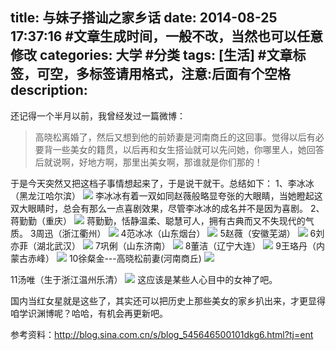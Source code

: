 title:  与妹子搭讪之家乡话
date: 2014-08-25 17:37:16 #文章生成时间，一般不改，当然也可以任意修改
categories:   大学 #分类
tags: [生活] #文章标签，可空，多标签请用格式，注意:后面有个空格
description: 
---
还记得一个半月以前，我曾经发过一篇微博：
>高晓松离婚了，然后又想到他的前娇妻是河南商丘的这回事。觉得以后有必要背一些美女的籍贯，以后再和女生搭讪就可以先问她，你哪里人，她回答后就说啊，好地方啊，那里出美女啊，那谁就是你们那的！

于是今天突然又把这档子事情想起来了，于是说干就干。总结如下：
1、李冰冰（黑龙江哈尔滨）
![](http://hktkdy.qiniudn.com/libingbing.jpg)
李冰冰有着一双如同赵薇般略显夸张的大眼睛，当她瞪起这双大眼睛时，总会有那么一点喜剧效果，尽管李冰冰的成名并不是因为喜剧。
2、蒋勤勤（重庆）
![](http://hktkdy.qiniudn.com/jiangqinqin.jpg)
蒋勤勤，恬静温柔、聪慧可人，拥有古典而又不失现代的气质。
3周迅（浙江衢州）
![](http://hktkdy.qiniudn.com/zhouxun.jpg)
4范冰冰（山东烟台）
![](http://hktkdy.qiniudn.com/fanbingbing.jpg)
5赵薇（安徽芜湖）
![](http://hktkdy.qiniudn.com/zhouwei.jpg)
6刘亦菲（湖北武汉）
![](http://hktkdy.qiniudn.com/liuyifei.jpg)
7巩俐（山东济南）
![](http://hktkdy.qiniudn.com/gongli.jpg)
8董洁（辽宁大连）
![](http://hktkdy.qiniudn.com/dongjie.jpg)
9王珞丹（内蒙古赤峰）
![](http://hktkdy.qiniudn.com/wangluodan.jpg)
10徐粲金---高晓松前妻(河南商丘)
![](http://hktkdy.qiniudn.com/gaoxiaosongjiaoqi.jpg)

11汤唯（生于浙江温州乐清）
![](http://hktkdy.qiniudn.com/tangwei.jpg)
这应该是某些人心目中的女神了吧。

国内当红女星就是这些了，其实还可以把历史上那些美女的家乡扒出来，才更显得咱学识渊博呢？哈哈，有机会再更新吧。

参考资料：http://blog.sina.com.cn/s/blog_545646500101dkg6.html?tj=ent
